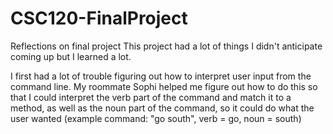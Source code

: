 # CSC120-FinalProject

Reflections on final project
This project had a lot of things I didn't anticipate coming up but I learned a lot.

I first had a lot of trouble figuring out how to interpret user input from the command line. My roommate Sophi helped me figure out how to do this so that I could interpret the verb part of the command and match it to a method, as well as the noun part of the command, so it could do what the user wanted (example command: "go south", verb = go, noun =  south) 

